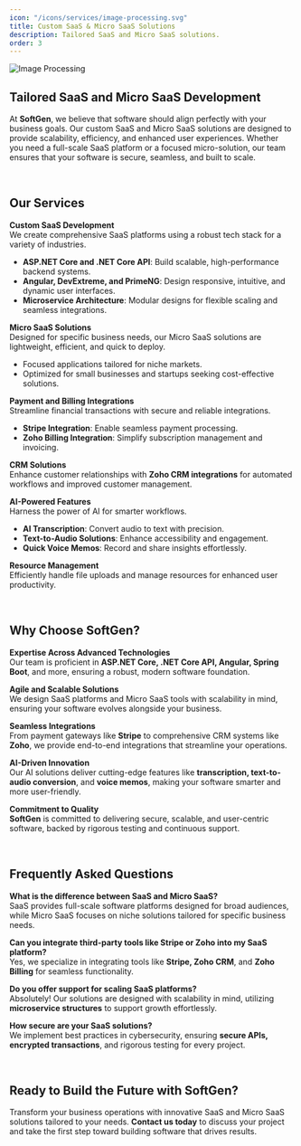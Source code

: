 ```yaml
---
icon: "/icons/services/image-processing.svg"
title: Custom SaaS & Micro SaaS Solutions 
description: Tailored SaaS and Micro SaaS solutions.
order: 3
---
```

![Image Processing](/images/services/image-processing.webp)
## Tailored SaaS and Micro SaaS Development

At **SoftGen**, we believe that software should align perfectly with your business goals. Our custom SaaS and Micro SaaS solutions are designed to provide scalability, efficiency, and enhanced user experiences. Whether you need a full-scale SaaS platform or a focused micro-solution, our team ensures that your software is secure, seamless, and built to scale.

<br>

## Our Services

**Custom SaaS Development**  
 We create comprehensive SaaS platforms using a robust tech stack for a variety of industries.
 - **ASP.NET Core and .NET Core API**: Build scalable, high-performance backend systems.
 - **Angular, DevExtreme, and PrimeNG**: Design responsive, intuitive, and dynamic user interfaces.
 - **Microservice Architecture**: Modular designs for flexible scaling and seamless integrations.

**Micro SaaS Solutions**  
 Designed for specific business needs, our Micro SaaS solutions are lightweight, efficient, and quick to deploy.
 - Focused applications tailored for niche markets.
 - Optimized for small businesses and startups seeking cost-effective solutions.

**Payment and Billing Integrations**  
 Streamline financial transactions with secure and reliable integrations.
 - **Stripe Integration**: Enable seamless payment processing.
 - **Zoho Billing Integration**: Simplify subscription management and invoicing.

**CRM Solutions**   
Enhance customer relationships with **Zoho CRM integrations** for automated workflows and improved customer management.

**AI-Powered Features**   
 Harness the power of AI for smarter workflows.
 - **AI Transcription**: Convert audio to text with precision.
 - **Text-to-Audio Solutions**: Enhance accessibility and engagement.
 - **Quick Voice Memos**: Record and share insights effortlessly.

**Resource Management**   
Efficiently handle file uploads and manage resources for enhanced user productivity.

<br>

## Why Choose SoftGen?

**Expertise Across Advanced Technologies**    
Our team is proficient in **ASP.NET Core, .NET Core API, Angular, Spring Boot**, and more, ensuring a robust, modern software foundation.

**Agile and Scalable Solutions**    
We design SaaS platforms and Micro SaaS tools with scalability in mind, ensuring your software evolves alongside your business.

**Seamless Integrations**   
From payment gateways like **Stripe** to comprehensive CRM systems like **Zoho**, we provide end-to-end integrations that streamline your operations.

**AI-Driven Innovation**    
Our AI solutions deliver cutting-edge features like **transcription, text-to-audio conversion**, and **voice memos**, making your software smarter and more user-friendly.

**Commitment to Quality**   
**SoftGen** is committed to delivering secure, scalable, and user-centric software, backed by rigorous testing and continuous support.

<br>

## Frequently Asked Questions 
**What is the difference between SaaS and Micro SaaS?**   
SaaS provides full-scale software platforms designed for broad audiences, while Micro SaaS focuses on niche solutions tailored for specific business needs.

**Can you integrate third-party tools like Stripe or Zoho into my SaaS platform?**  
Yes, we specialize in integrating tools like **Stripe, Zoho CRM**, and **Zoho Billing** for seamless functionality.

**Do you offer support for scaling SaaS platforms?**  
Absolutely! Our solutions are designed with scalability in mind, utilizing **microservice structures** to support growth effortlessly.

**How secure are your SaaS solutions?**   
We implement best practices in cybersecurity, ensuring **secure APIs, encrypted transactions**, and rigorous testing for every project.

<br>

## Ready to Build the Future with SoftGen?

Transform your business operations with innovative SaaS and Micro SaaS solutions tailored to your needs. **Contact us today** to discuss your project and take the first step toward building software that drives results.
